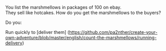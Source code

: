You list the marshmellows in packages of 100 on ebay.  
They sell like hotcakes.  How do you get the marshmellows to the buyers?

Do you:

Run quickly to [deliver them] (https://github.com/pa2nther/create-your-own-adventure/blob/master/english/count-the-marshmellows/running-delivery)
